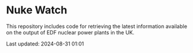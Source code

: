 # Nuke Watch

This repository includes code for retrieving the latest information available on the output of EDF nuclear power plants in the UK.

Last updated: 2024-08-31 01:01